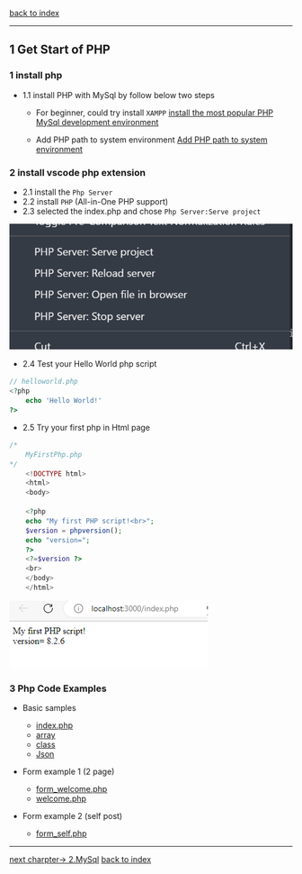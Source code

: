[back to index](readme.md)

---

## 1 Get Start of PHP

### 1 install php

- 1.1 install PHP with MySql by follow below two steps

    - For beginner, could try install `XAMPP`
     [install the most popular PHP MySql development environment](./install_XAMPP.md)

    - Add PHP path to system environment
     [Add PHP path to system environment](config_php.md)

### 2 install vscode php extension

- 2.1 install the `Php Server`
- 2.2 install `PHP` (All-in-One PHP support)
- 2.3 selected the index.php and chose `Php Server:Serve project`

![phpextension](./vscode_phpExtension.png)

- 2.4 Test your Hello World php script

```php
// helloworld.php
<?php
    echo 'Hello World!'
?>

```

- 2.5 Try your first php in Html page

```php
/*
    MyFirstPhp.php
*/
    <!DOCTYPE html>
    <html>
    <body>

    <?php
    echo "My first PHP script!<br>";
    $version = phpversion();
    echo "version=";
    ?>
    <?=$version ?>
    <br>
    </body>
    </html>
```

![myfirstphp](./MyfirstPhp.png)

### 3 Php Code Examples

- Basic samples
  - [index.php](./index.php)
  - [array](./samples_array.php)
  - [class](./samples_class.php)
  - [Json](./samples_json.php)

- Form example 1 (2 page)
  - [form_welcome.php](./1_form/form_welcome.php)
  - [welcome.php](./1_form/welcome.php)

- Form example 2 (self post)
  - [form_self.php](./1_form/form_self.php)


---

   [next charpter-> 2.MySql](2.mysql.md)
   [back to index](readme.md)

